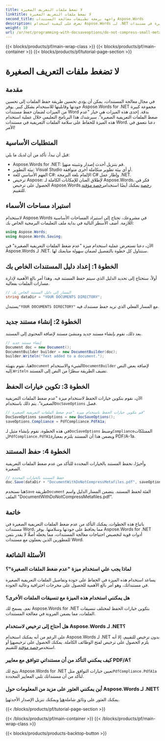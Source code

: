 ```yaml
---
title: لا تضغط ملفات التعريف الصغيرة
linktitle: لا تضغط ملفات التعريف الصغيرة
second_title: واجهة برمجة تطبيقات معالجة المستندات Aspose.Words
description: تعرف على كيفية استخدام Aspose.Words لـ .NET لضمان عدم ضغط الملفات التعريفية الصغيرة في مستندات Word، والحفاظ على جودتها وسلامتها. يتضمن هذا الدليل دليلاً خطوة بخطوة.
weight: 10
url: /ar/net/programming-with-docsaveoptions/do-not-compress-small-metafiles/
---
```


{{< blocks/products/pf/main-wrap-class >}}
{{< blocks/products/pf/main-container >}}
{{< blocks/products/pf/tutorial-page-section >}}

# لا تضغط ملفات التعريف الصغيرة

## مقدمة

في مجال معالجة المستندات، يمكن أن يؤدي تحسين طريقة حفظ الملفات إلى تحسين جودتها وقابليتها للاستخدام بشكل كبير. يوفر Aspose.Words for .NET مجموعة كبيرة من الميزات لضمان حفظ مستندات Word بدقة. إحدى هذه الميزات هي خيار "عدم ضغط الملفات التعريفية الصغيرة". سيرشدك هذا البرنامج التعليمي خلال عملية استخدام هذه الميزة للحفاظ على سلامة الملفات التعريفية في مستندات Word. دعنا نتعمق في الأمر!

## المتطلبات الأساسية

قبل أن نبدأ، تأكد من أن لديك ما يلي:

-  Aspose.Words for .NET: قم بتنزيل أحدث إصدار وتثبيته من[هنا](https://releases.aspose.com/words/net/).
- بيئة التطوير: Visual Studio أو أي بيئة تطوير متكاملة أخرى متوافقة.
- الفهم الأساسي للغة C#: الإلمام بلغة البرمجة C# وإطار عمل .NET.
-  ترخيص Aspose: لإطلاق العنان للإمكانات الكاملة لـ Aspose.Words، فكر في الحصول على ترخيص Aspose.Words.[رخصة](https://purchase.aspose.com/buy) يمكنك أيضًا استخدام[رخصة مؤقتة](https://purchase.aspose.com/temporary-license/) للتقييم.

## استيراد مساحات الأسماء

لاستخدام Aspose.Words في مشروعك، تحتاج إلى استيراد المساحات الأساسية اللازمة. أضف الأسطر التالية في بداية ملف التعليمات البرمجية الخاص بك:

```csharp
using Aspose.Words;
using Aspose.Words.Saving;
```

الآن، دعنا نستعرض عملية استخدام ميزة "عدم ضغط الملفات التعريفية الصغيرة" في Aspose.Words لـ .NET. سنتناول كل خطوة بالتفصيل لضمان سهولة متابعتك لها.

## الخطوة 1: إعداد دليل المستندات الخاص بك

أولاً، ستحتاج إلى تحديد الدليل الذي سيتم حفظ المستند فيه. وهذا أمر بالغ الأهمية لإدارة مسارات الملفات بفعالية.

```csharp
// المسار إلى دليل المستند الخاص بك
string dataDir = "YOUR DOCUMENTS DIRECTORY";
```

 يستبدل`"YOUR DOCUMENTS DIRECTORY"` مع المسار الفعلي الذي تريد حفظ مستندك فيه.

## الخطوة 2: إنشاء مستند جديد

بعد ذلك، نقوم بإنشاء مستند جديد ومنشئ مستند لإضافة المحتوى إلى المستند.

```csharp
// إنشاء مستند جديد
Document doc = new Document();
DocumentBuilder builder = new DocumentBuilder(doc);
builder.Writeln("Text added to a document.");
```

 هنا، نقوم بتهيئة`Document` الشيء والاستخدام`DocumentBuilder` لإضافة بعض النص إليه.`Writeln` تضيف الطريقة سطرًا من النص إلى المستند.

## الخطوة 3: تكوين خيارات الحفظ

 الآن، نقوم بتكوين خيارات الحفظ لاستخدام ميزة "عدم ضغط الملفات التعريفية الصغيرة". يتم ذلك باستخدام`DocSaveOptions` فصل.

```csharp
// قم بتكوين خيارات الحفظ باستخدام ميزة "عدم ضغط الملفات التعريفية الصغيرة"
DocSaveOptions saveOptions = new DocSaveOptions();
saveOptions.Compliance = PdfCompliance.PdfA1a;
```

 في هذه الخطوة، نقوم بإنشاء مثيل لـ`DocSaveOptions` وضبط`Compliance`الممتلكات ل`PdfCompliance.PdfA1a`ويضمن هذا أن المستند يلتزم بمعيار PDF/A-1a.

## الخطوة 4: حفظ المستند

وأخيرًا، نحفظ المستند بالخيارات المحددة للتأكد من عدم ضغط الملفات التعريفية الصغيرة.

```csharp
// حفظ المستند بالخيارات المحددة
doc.Save(dataDir + "DocumentWithDoNotCompressMetafiles.pdf", saveOptions);
```

 هنا نستخدم`Save` طريقة`Document` الفئة لحفظ المستند. يتضمن المسار الدليل واسم الملف "DocumentWithDoNotCompressMetafiles.pdf".

## خاتمة

باتباع هذه الخطوات، يمكنك التأكد من عدم ضغط الملفات التعريفية الصغيرة في مستندات Word، مما يحافظ على جودتها وسلامتها. يوفر Aspose.Words for .NET أدوات قوية لتخصيص احتياجات معالجة المستندات، مما يجعله أصلًا لا يقدر بثمن للمطورين الذين يعملون مع مستندات Word.

## الأسئلة الشائعة

### لماذا يجب علي استخدام ميزة "عدم ضغط الملفات الصغيرة"؟

يساعد استخدام هذه الميزة في الحفاظ على جودة وتفاصيل الملفات التعريفية الصغيرة في مستنداتك، وهو أمر بالغ الأهمية للحصول على مخرجات احترافية وعالية الجودة.

### هل يمكنني استخدام هذه الميزة مع تنسيقات الملفات الأخرى؟

نعم، يسمح لك Aspose.Words for .NET بتكوين خيارات الحفظ لمختلف تنسيقات الملفات، مما يضمن المرونة في معالجة المستندات.

### هل أحتاج إلى ترخيص لاستخدام Aspose.Words لـ .NET؟

 على الرغم من أنه يمكنك استخدام Aspose.Words لـ .NET بدون ترخيص للتقييم، إلا أنه يلزم الحصول على ترخيص لفتح الوظائف الكاملة. يمكنك الحصول على ترخيص[هنا](https://purchase.aspose.com/buy) أو استخدم[رخصة مؤقتة](https://purchase.aspose.com/temporary-license/) للتقييم.

### كيف يمكنني التأكد من أن مستنداتي تتوافق مع معايير PDF/A؟

 يتيح لك Aspose.Words for .NET تعيين خيارات التوافق مثل`PdfCompliance.PdfA1a` لتأكد من أن مستنداتك تلبي المعايير المحددة.

### أين يمكنني العثور على مزيد من المعلومات حول Aspose.Words لـ .NET؟

 يمكنك العثور على وثائق شاملة[هنا](https://reference.aspose.com/words/net/) ويمكنك تنزيل الإصدار الأحدث[هنا](https://releases.aspose.com/words/net/).

{{< /blocks/products/pf/tutorial-page-section >}}

{{< /blocks/products/pf/main-container >}}
{{< /blocks/products/pf/main-wrap-class >}}

{{< blocks/products/products-backtop-button >}}
